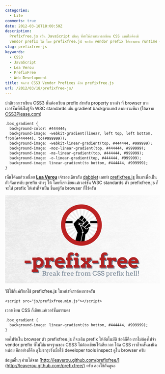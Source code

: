 ```yaml
---
categories:
  - Life
comments: true
date: 2012-03-18T18:00:50Z
description:
  Prefixfree.js เป็น JavaScript เล็กๆ ที่ทำให้เราสามารถเขียน CSS แบบไม่ต้องมี
  vendor prefix ได้ โดย prefixfree.js จะเติม vendor prefix ให้เองตอน runtime ครับ
slug: prefixfree-js
keywords:
  - CSS3
  - JavaScript
  - Lea Verou
  - PrefixFree
  - Web Development
title: จัดการ CSS3 Vendor Prefixes ด้วย prefixfree.js
url: /2012/03/18/prefixfree-js/
---
```


ปกติเวลาเราเขียน CSS3 นั้นต้องเขียน prefix สำหรับ property บางตัว ที่ browser บางเวอร์ชั่นที่ยังไม่รู้จัก W3C standards เช่น gradient background ลากยาวมหึมา (โค้ดจาก [CSS3Please.com](http://css3please.com/))

<pre><code class="language-css">.box_gradient {
  background-color: #444444;
  background-image: -webkit-gradient(linear, left top, left bottom, from(#444444), to(#999999));
  background-image: -webkit-linear-gradient(top, #444444, #999999);
  background-image: -moz-linear-gradient(top, #444444, #999999);
  background-image: -ms-linear-gradient(top, #444444, #999999);
  background-image: -o-linear-gradient(top, #444444, #999999);
  background-image: linear-gradient(to bottom, #444444, #999999);
}</code></pre>

เห็นโค้ดแล้วเหนื่อย **[Lea Verou](http://lea.verou.me/)** เจ้าของเดียวกับ [dabblet](https://armno.in.th/2012/03/12/dabblet-com-css-playground/) เลยทำ [prefixfree.js](http://leaverou.github.com/prefixfree/) ขึ้นมาเพื่อเป็นตัวจัดการกับ prefix ต่างๆ ให้ โดยที่เราเขียนแค่เวอร์ชั่น W3C standards ตัว prefixfree.js ก็จะใส่ prefix ให้เท่าที่จำเป็น ขึ้นอยู่กับ browser ที่ใช้ครับ

![prefix-free](images/8506629435_7bed3a069c_o.jpg)

วิธีใช้ก็แค่เรียกใช้ prefixfree.js ในหน้าที่เราต้องการครับ

<pre><code class="language-markup">&lt;script src="js/prefixfree.min.js"&gt;&lt;/script&gt;</code></pre>

เวลาเขียน CSS ก็เขียนแค่เวอร์ชั่นธรรมดา

<pre><code class="language-css">.box_gradient {
  background-image: linear-gradient(to bottom, #444444, #999999);
}</code></pre>

พอไปรันใน browser ตัว prefixfree.js ก็จะเติม prefix ให้อัตโนมัติ ข้อดีก็คือ เราไม่ต้องไปจำ vendor prefix ที่ไม่ใช่มาตรฐานของ CSS3 ไม่ต้องเขียนให้เสียเวลา โค้ด CSS เราก็จะสั้นลงนิดหน่อย อีกอย่างก็คือ ดูไม่รกรุงรังเมื่อใช้ developer tools inspect ดูใน browser ครับ

ข้อมูลอื่นๆ อ่านได้จาก [http://leaverou.github.com/prefixfree/](http://leaverou.github.com/prefixfree/) ครับ ลองใช้กันดูนะ
